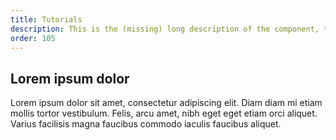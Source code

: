 ```yaml
---
title: Tutorials
description: This is the (missing) long description of the component, that will come from the frontmatter attributes
order: 105
---
```


## Lorem ipsum dolor

Lorem ipsum dolor sit amet, consectetur adipiscing elit. Diam diam mi etiam mollis tortor vestibulum. Felis, arcu amet, nibh eget eget etiam orci aliquet. Varius facilisis magna faucibus commodo iaculis faucibus aliquet.